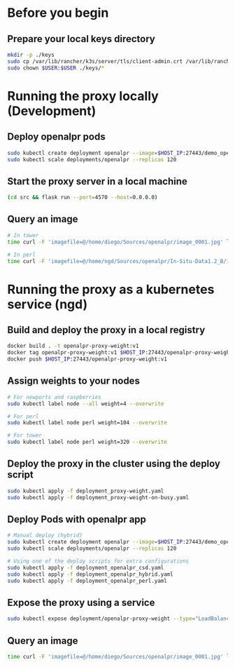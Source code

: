 # Before you begin

## Prepare your local keys directory

```bash
mkdir -p ./keys
sudo cp /var/lib/rancher/k3s/server/tls/client-admin.crt /var/lib/rancher/k3s/server/tls/client-admin.key /var/lib/rancher/k3s/server/tls/server-ca.crt ~/.ssh/id_rsa ./keys/
sudo chown $USER:$USER ./keys/*
```

# Running the proxy locally (Development)

## Deploy openalpr pods

```bash
sudo kubectl create deployment openalpr --image=$HOST_IP:27443/demo_openalpr
sudo kubectl scale deployments/openalpr --replicas 120
```

## Start the proxy server in a local machine

```bash
(cd src && flask run --port=4570 --host=0.0.0.0)
```

## Query an image

```bash
# In tower
time curl -F 'imagefile=@/home/diego/Sources/openalpr/image_0001.jpg' localhost:4570/forward/recognize

# In perl
time curl -F 'imagefile=@/home/ngd/Sources/openalpr/In-Situ-Data1.2_B/image_0001.jpg' localhost:4570/forward/recognize
```

# Running the proxy as a kubernetes service (ngd)

## Build and deploy the proxy in a local registry

```bash
docker build . -t openalpr-proxy-weight:v1
docker tag openalpr-proxy-weight:v1 $HOST_IP:27443/openalpr-proxy-weight:v1
docker push $HOST_IP:27443/openalpr-proxy-weight:v1
```

## Assign weights to your nodes

```bash
# For newports and raspberries
sudo kubectl label node --all weight=4 --overwrite

# For perl
sudo kubectl label node perl weight=104 --overwrite

# For tower
sudo kubectl label node perl weight=320 --overwrite
```

## Deploy the proxy in the cluster using the deploy script

```bash
sudo kubectl apply -f deployment_proxy-weight.yaml
sudo kubectl apply -f deployment_proxy-weight-on-busy.yaml
```

## Deploy Pods with openalpr app

```bash
# Manual deploy (hybrid)
sudo kubectl create deployment openalpr --image=$HOST_IP:27443/demo_openalpr
sudo kubectl scale deployments/openalpr --replicas 120

# Using one of the deploy scripts for extra configurations
sudo kubectl apply -f deployment_openalpr_csd.yaml
sudo kubectl apply -f deployment_openalpr_hybrid.yaml
sudo kubectl apply -f deployment_openalpr_perl.yaml
```

## Expose the proxy using a service

```bash
sudo kubectl expose deployment/openalpr-proxy-weight --type="LoadBalancer" --port 4570
```

## Query an image

```bash
time curl -F 'imagefile=@/home/diego/Sources/openalpr/image_0001.jpg' localhost:4570/forward/recognize
```
